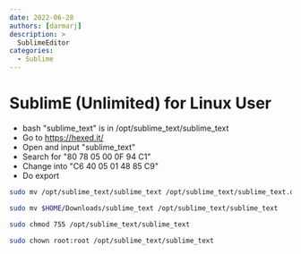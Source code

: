 ```yaml
---
date: 2022-06-28
authors: [darmarj]
description: >
  SublimeEditor
categories:
  - Sublime
---
```


# SublimE (Unlimited) for Linux User

* bash "sublime_text" is in /opt/sublime_text/sublime_text
* Go to https://hexed.it/
* Open and input "sublime_text"
* Search for "80 78 05 00 0F 94 C1"
* Change into "C6 40 05 01 48 85 C9"
* Do export

```bash
sudo mv /opt/sublime_text/sublime_text /opt/sublime_text/sublime_text.old
```

```bash
sudo mv $HOME/Downloads/sublime_text /opt/sublime_text/sublime_text
```

```bash
sudo chmod 755 /opt/sublime_text/sublime_text
```

```bash
sudo chown root:root /opt/sublime_text/sublime_text
```
